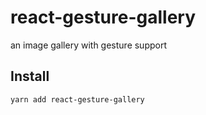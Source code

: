 # react-gesture-gallery

an image gallery with gesture support

## Install

```
yarn add react-gesture-gallery
```

